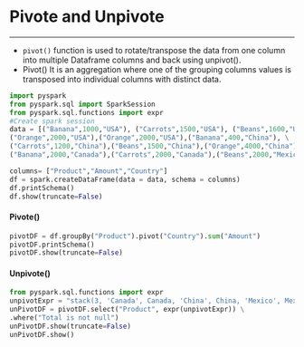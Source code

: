 # Pivote and Unpivote

---
* `pivot()` function is used to rotate/transpose the data from one column into multiple Dataframe columns and back using unpivot(). 
* Pivot() It is an aggregation where one of the grouping columns values is transposed into individual columns with distinct data.
```python
import pyspark
from pyspark.sql import SparkSession
from pyspark.sql.functions import expr
#Create spark session
data = [("Banana",1000,"USA"), ("Carrots",1500,"USA"), ("Beans",1600,"USA"), \
("Orange",2000,"USA"),("Orange",2000,"USA"),("Banana",400,"China"), \
("Carrots",1200,"China"),("Beans",1500,"China"),("Orange",4000,"China"), \
("Banana",2000,"Canada"),("Carrots",2000,"Canada"),("Beans",2000,"Mexico")]

columns= ["Product","Amount","Country"]
df = spark.createDataFrame(data = data, schema = columns)
df.printSchema()
df.show(truncate=False)
```
#### Pivote()
```python
pivotDF = df.groupBy("Product").pivot("Country").sum("Amount")
pivotDF.printSchema()
pivotDF.show(truncate=False)
```
#### Unpivote()
```python
from pyspark.sql.functions import expr
unpivotExpr = "stack(3, 'Canada', Canada, 'China', China, 'Mexico', Mexico) as (Country,Total)"
unPivotDF = pivotDF.select("Product", expr(unpivotExpr)) \
.where("Total is not null")
unPivotDF.show(truncate=False)
unPivotDF.show()
```